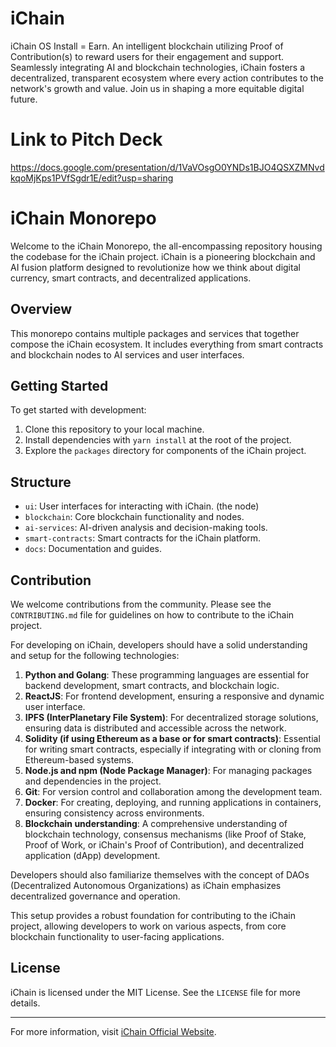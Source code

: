 # iChain
iChain OS Install = Earn. An intelligent blockchain utilizing Proof of Contribution(s) to reward users for their engagement and support. Seamlessly integrating AI and blockchain technologies, iChain fosters a decentralized, transparent ecosystem where every action contributes to the network's growth and value. Join us in shaping a more equitable digital future.

# Link to Pitch Deck
https://docs.google.com/presentation/d/1VaVOsgO0YNDs1BJO4QSXZMNvdkqoMjKps1PVfSgdr1E/edit?usp=sharing

# iChain Monorepo

Welcome to the iChain Monorepo, the all-encompassing repository housing the codebase for the iChain project. iChain is a pioneering blockchain and AI fusion platform designed to revolutionize how we think about digital currency, smart contracts, and decentralized applications.

## Overview

This monorepo contains multiple packages and services that together compose the iChain ecosystem. It includes everything from smart contracts and blockchain nodes to AI services and user interfaces.

## Getting Started

To get started with development:

1. Clone this repository to your local machine.
2. Install dependencies with `yarn install` at the root of the project.
3. Explore the `packages` directory for components of the iChain project.

## Structure

- `ui`: User interfaces for interacting with iChain. (the node)
- `blockchain`: Core blockchain functionality and nodes.
- `ai-services`: AI-driven analysis and decision-making tools.
- `smart-contracts`: Smart contracts for the iChain platform.
- `docs`: Documentation and guides.

## Contribution

We welcome contributions from the community. Please see the `CONTRIBUTING.md` file for guidelines on how to contribute to the iChain project.

For developing on iChain, developers should have a solid understanding and setup for the following technologies:

1. **Python and Golang**: These programming languages are essential for backend development, smart contracts, and blockchain logic.
2. **ReactJS**: For frontend development, ensuring a responsive and dynamic user interface.
3. **IPFS (InterPlanetary File System)**: For decentralized storage solutions, ensuring data is distributed and accessible across the network.
4. **Solidity (if using Ethereum as a base or for smart contracts)**: Essential for writing smart contracts, especially if integrating with or cloning from Ethereum-based systems.
5. **Node.js and npm (Node Package Manager)**: For managing packages and dependencies in the project.
6. **Git**: For version control and collaboration among the development team.
7. **Docker**: For creating, deploying, and running applications in containers, ensuring consistency across environments.
8. **Blockchain understanding**: A comprehensive understanding of blockchain technology, consensus mechanisms (like Proof of Stake, Proof of Work, or iChain's Proof of Contribution), and decentralized application (dApp) development.

Developers should also familiarize themselves with the concept of DAOs (Decentralized Autonomous Organizations) as iChain emphasizes decentralized governance and operation.

This setup provides a robust foundation for contributing to the iChain project, allowing developers to work on various aspects, from core blockchain functionality to user-facing applications.

## License

iChain is licensed under the MIT License. See the `LICENSE` file for more details.

---

For more information, visit [iChain Official Website](#).

